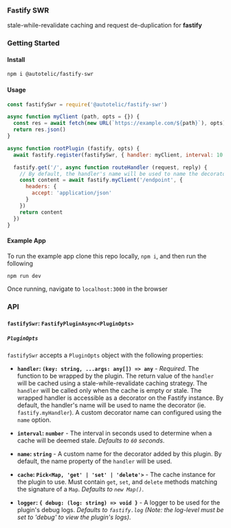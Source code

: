 ### Fastify SWR

stale-while-revalidate caching and request de-duplication for **fastify**

### Getting Started

#### Install

```sh
npm i @autotelic/fastify-swr
```

#### Usage

```js
const fastifySwr = require('@autotelic/fastify-swr')

async function myClient (path, opts = {}) {
  const res = await fetch(new URL(`https://example.com/${path}`), opts)
  return res.json()
}

async function rootPlugin (fastify, opts) {
  await fastify.register(fastifySwr, { handler: myClient, interval: 10 })

  fastify.get('/', async function routeHandler (request, reply) {
    // By default, the handler's name will be used to name the decorator (see API for mor details)
    const content = await fastify.myClient('/endpoint', {
      headers: {
        accept: 'application/json'
      }
    })
    return content
  })
}
```

#### Example App

To run the example app clone this repo locally, `npm i`, and then run the following

```sh
npm run dev
```

Once running, navigate to `localhost:3000` in the browser

### API

#### `fastifySwr`: `FastifyPluginAsync<PluginOpts>`

##### `PluginOpts`

  `fastifySwr` accepts a `PluginOpts` object with the following properties:

  - **`handler`: `(key: string, ...args: any[]) => any`** - *Required*. The function to be wrapped by the plugin. The return value of the `handler` will be cached using a stale-while-revalidate caching strategy. The `handler` will be called only when the cache is empty or stale. The wrapped handler is accessible as a decorator on the Fastify instance. By default, the handler's name will be used to name the decorator (ie. `fastify.myHandler`). A custom decorator name can configured using the `name` option.

  - **`interval`: `number`** - The interval in seconds used to determine when a cache will be deemed stale. *Defaults to `60` seconds*.

  - **`name`: `string`** - A custom name for the decorator added by this plugin. By default, the name property of the `handler` will be used.

  - **`cache`: `Pick<Map, 'get' | 'set' | 'delete'>`** - The cache instance for the plugin to use. Must contain `get`, `set`, and `delete` methods matching the signature of a `Map`. *Defaults to `new Map()`*.

  - **`logger`: `{ debug: (log: string) => void }`** - A logger to be used for the plugin's debug logs. *Defaults to `fastify.log` (Note: the log-level must be set to 'debug' to view the plugin's logs)*.

